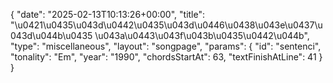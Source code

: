{
    "date": "2025-02-13T10:13:26+00:00",
    "title": "\u0421\u0435\u043d\u0442\u0435\u043d\u0446\u0438\u043e\u0437\u043d\u044b\u0435 \u043a\u0443\u043f\u043b\u0435\u0442\u044b",
    "type": "miscellaneous",
    "layout": "songpage",
    "params": {
        "id": "sentenci",
        "tonality": "Em",
        "year": "1990",
        "chordsStartAt": 63,
        "textFinishAtLine": 41
    }
}